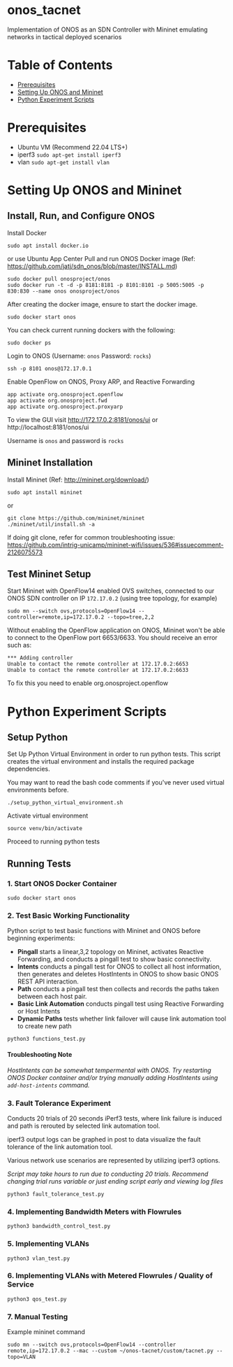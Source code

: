 # onos_tacnet
Implementation of ONOS as an SDN Controller with Mininet emulating networks in tactical deployed scenarios

# Table of Contents
- [Prerequisites](#prerequisites)
- [Setting Up ONOS and Mininet](#setting-up-onos-and-mininet)
- [Python Experiment Scripts](#python-experiment-scripts)

# Prerequisites
- Ubuntu VM (Recommend 22.04 LTS+)
- iperf3 ```sudo apt-get install iperf3```
- vlan ```sudo apt-get install vlan```

# Setting Up ONOS and Mininet
## Install, Run, and Configure ONOS
Install Docker
```
sudo apt install docker.io
```
or use Ubuntu App Center
Pull and run ONOS Docker image (Ref: https://github.com/jatj/sdn_onos/blob/master/INSTALL.md)
```
sudo docker pull onosproject/onos
sudo docker run -t -d -p 8181:8181 -p 8101:8101 -p 5005:5005 -p 830:830 --name onos onosproject/onos
```
After creating the docker image, ensure to start the docker image.
```
sudo docker start onos
```
You can check current running dockers with the following:
```
sudo docker ps
```
Login to ONOS (Username: ```onos```  Password: ```rocks```)
```
ssh -p 8101 onos@172.17.0.1
```
Enable OpenFlow on ONOS, Proxy ARP, and Reactive Forwarding
```
app activate org.onosproject.openflow
app activate org.onosproject.fwd
app activate org.onosproject.proxyarp
```
To view the GUI visit http://172.17.0.2:8181/onos/ui or http://localhost:8181/onos/ui

Username is ```onos``` and password is ```rocks```

## Mininet Installation
Install Mininet (Ref: http://mininet.org/download/)
```
sudo apt install mininet
```
or
```
git clone https://github.com/mininet/mininet
./mininet/util/install.sh -a
```
If doing git clone, refer for common troubleshooting issue: https://github.com/intrig-unicamp/mininet-wifi/issues/536#issuecomment-2126075573

## Test Mininet Setup
Start Mininet with OpenFlow14 enabled OVS switches, connected to our ONOS SDN controller on IP ```172.17.0.2``` (using tree topology, for example)
```
sudo mn --switch ovs,protocols=OpenFlow14 --controller=remote,ip=172.17.0.2 --topo=tree,2,2
```

Without enabling the OpenFlow application on ONOS, Mininet won't be able to connect to the OpenFlow port 6653/6633. You should receive an error such as: 
```
*** Adding controller
Unable to contact the remote controller at 172.17.0.2:6653
Unable to contact the remote controller at 172.17.0.2:6633
```
To fix this you need to enable org.onosproject.openflow

# Python Experiment Scripts
## Setup Python
Set Up Python Virtual Environment in order to run python tests.
This script creates the virtual environment and installs the required package dependencies. 

You may want to read the bash code comments if you've never used virtual environments before.
```
./setup_python_virtual_environment.sh
```
Activate virtual environment
```
source venv/bin/activate
```
Proceed to running python tests

## Running Tests
### 1. Start ONOS Docker Container
```
sudo docker start onos
```

### 2. Test Basic Working Functionality
Python script to test basic functions with Mininet and ONOS before beginning experiments:
- **Pingall** starts a linear,3,2 topology on Mininet, activates Reactive Forwarding, and conducts a pingall test to show basic connectivity.
- **Intents** conducts a pingall test for ONOS to collect all host information, then generates and deletes HostIntents in ONOS to show basic ONOS REST API interaction.
- **Path** conducts a pingall test then collects and records the paths taken between each host pair.
- **Basic Link Automation** conducts pingall test using Reactive Forwarding or Host Intents
- **Dynamic Paths** tests whether link failover will cause link automation tool to create new path

```
python3 functions_test.py
```

#### Troubleshooting Note
*HostIntents can be somewhat tempermental with ONOS. Try restarting ONOS Docker container and/or trying manually adding HostIntents using ```add-host-intents``` command.*

### 3. Fault Tolerance Experiment
Conducts 20 trials of 20 seconds iPerf3 tests, where link failure is induced and path is rerouted by selected link automation tool. 

iperf3 output logs can be graphed in post to data visualize the fault tolerance of the link automation tool. 

Various network use scenarios are represented by utilizing iperf3 options.

*Script may take hours to run due to conducting 20 trials. Recommend changing trial runs variable or just ending script early and viewing log files*
```
python3 fault_tolerance_test.py
```

### 4. Implementing Bandwidth Meters with Flowrules
```
python3 bandwidth_control_test.py
```

### 5. Implementing VLANs
```
python3 vlan_test.py
```

### 6. Implementing VLANs with Metered Flowrules / Quality of Service
```
python3 qos_test.py
```

### 7. Manual Testing
Example mininet command
```
sudo mn --switch ovs,protocols=OpenFlow14 --controller remote,ip=172.17.0.2 --mac --custom ~/onos-tacnet/custom/tacnet.py --topo=VLAN
```

